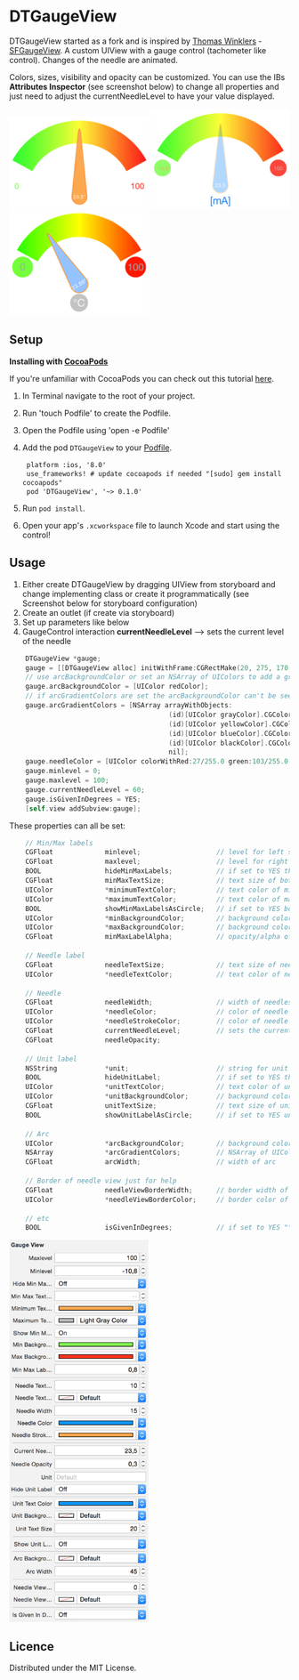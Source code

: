 DTGaugeView
===========
DTGaugeView started as a fork and is inspired by [Thomas Winklers](https://github.com/tomgong) - 
[SFGaugeView](https://github.com/simpliflow/SFGaugeView). A custom UIView with a gauge 
control (tachometer like control). Changes of the needle are animated.

Colors, sizes, visibility and opacity can be customized. You can use the IBs 
__Attributes Inspector__ (see screenshot below) to change all properties and just need to 
adjust the currentNeedleLevel to have your value displayed.

<img src="./screenshot.png" alt="Screenshot" width="250"/>
<img src="./screenshot2.png" alt="Screenshot2" width="250"/>
<img src="./screenshot3.png" alt="Screenshot3" width="250"/>

Setup
-----

**Installing with [CocoaPods](http://cocoapods.org)**

If you're unfamiliar with CocoaPods you can check out this tutorial 
[here](http://www.raywenderlich.com/12139/introduction-to-cocoapods).

1. In Terminal navigate to the root of your project.
2. Run 'touch Podfile' to create the Podfile.
3. Open the Podfile using 'open -e Podfile'
4. Add the pod `DTGaugeView` to your [Podfile](https://github.com/CocoaPods/CocoaPods/wiki/A-Podfile).

        platform :ios, '8.0'
        use_frameworks! # update cocoapods if needed "[sudo] gem install cocoapods"
        pod 'DTGaugeView', '~> 0.1.0'
        
5. Run `pod install`.
6. Open your app's `.xcworkspace` file to launch Xcode and start using the control!

Usage
-----

1. Either create DTGaugeView by dragging UIView from storyboard and change implementing 
class or create it programmatically (see Screenshot below for storyboard configuration)
2. Create an outlet (if create via storyboard)
3. Set up parameters like below
4. GaugeControl interaction __currentNeedleLevel__ --> sets the current level of the needle

```objective-c
	DTGaugeView *gauge;
	gauge = [[DTGaugeView alloc] initWithFrame:CGRectMake(20, 275, 170, 200)];
	// use arcBackgroundColor or set an NSArray of UIColors to add a gradient
	gauge.arcBackgroundColor = [UIColor redColor];
	// if arcGradientColors are set the arcBackgroundColor can't be seen
	gauge.arcGradientColors = [NSArray arrayWithObjects:
                                        (id)[UIColor grayColor].CGColor,
                                        (id)[UIColor yellowColor].CGColor,
                                        (id)[UIColor blueColor].CGColor,
                                        (id)[UIColor blackColor].CGColor,
                                        nil];
	gauge.needleColor = [UIColor colorWithRed:27/255.0 green:103/255.0 blue:107/255.0 alpha:1];
	gauge.minlevel = 0;
	gauge.maxlevel = 100;
	gauge.currentNeedleLevel = 60;
	gauge.isGivenInDegrees = YES;
	[self.view addSubview:gauge];
```

These properties can all be set:
```objective-c
	// Min/Max labels
	CGFloat             minlevel;					// level for left side of arc and MinLabels text
	CGFloat             maxlevel;					// level for right side of arc and MaxLabels text
	BOOL                hideMinMaxLabels;			// if set to YES the MinMaxLabels are hidden
	CGFloat             minMaxTextSize;				// text size of both MinMaxLabels
	UIColor             *minimumTextColor;			// text color of minimum label
	UIColor             *maximumTextColor;			// text color of maximum label
	BOOL                showMinMaxLabelsAsCircle;	// if set to YES both MinMaxLabels are drawn as circle
	UIColor             *minBackgroundColor;		// background color of minimum label
	UIColor             *maxBackgroundColor;		// background color of maximum label
	CGFloat             minMaxLabelAlpha;			// opacity/alpha of both MinMaxLabels

	// Needle label
	CGFloat             needleTextSize;				// text size of needles value label
	UIColor             *needleTextColor;			// text color of needles value label

	// Needle
	CGFloat             needleWidth;				// width of needles source/circle
	UIColor             *needleColor;				// color of needle
	UIColor             *needleStrokeColor;			// color of needle border
	CGFloat             currentNeedleLevel;			// sets the current Level
	CGFloat             needleOpacity;

	// Unit label
	NSString            *unit;						// string for unit label
	BOOL                hideUnitLabel;				// if set to YES the unit label is hidden
	UIColor             *unitTextColor;				// text color of unit label below needle
	UIColor             *unitBackgroundColor;		// background color of unit label below needle
	CGFloat             unitTextSize;				// text size of unit label below needle
	BOOL                showUnitLabelAsCircle;		// if set to YES unit label is drawn as circle

	// Arc
	UIColor             *arcBackgroundColor;		// background color of arc on top
	NSArray             *arcGradientColors;			// NSArray of UIColor for the gradient of the arc
	CGFloat             arcWidth;					// width of arc

	// Border of needle view just for help
	CGFloat             needleViewBorderWidth;		// border width of needle view to see where it is drawn
	UIColor             *needleViewBorderColor;		// border color of needle view

	// etc
	BOOL                isGivenInDegrees;			// if set to YES "°" is added to text in needle
```

<img src="./IBsetup.png" alt="IBSetup" width="250"/>
        

Licence
-------

Distributed under the MIT License.

